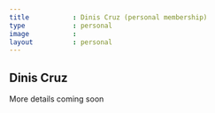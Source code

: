 ```yaml
---
title           : Dinis Cruz (personal membership)
type            : personal
image           :
layout          : personal
---
```


## Dinis Cruz

More details coming soon
